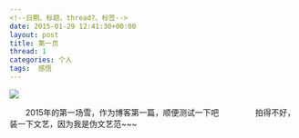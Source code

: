 ```yaml
---
<!--日期、标题、thread?、标签-->
date: 2015-01-29 12:41:30+00:00
layout: post
title: 第一页
thread: 1
categories: 个人
tags:  感悟
---
```

<!--插入附件文件夹下某张图片，同一个项目可以省去前面的地址-->
![ ](/assets/20150129snow.jpg)

<!--正文，空n行也是空1行-->
　　2015年的第一场雪，作为博客第一篇，顺便测试一下吧
　　
　　拍得不好，装一下文艺，因为我是伪文艺范~~~
　　
　　
  

